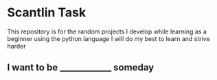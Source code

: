 # Scantlin Task
This repository is for the random projects I develop while learning as a beginner using the python language
I will do my best to learn and strive harder

## I want to be ____________ someday
